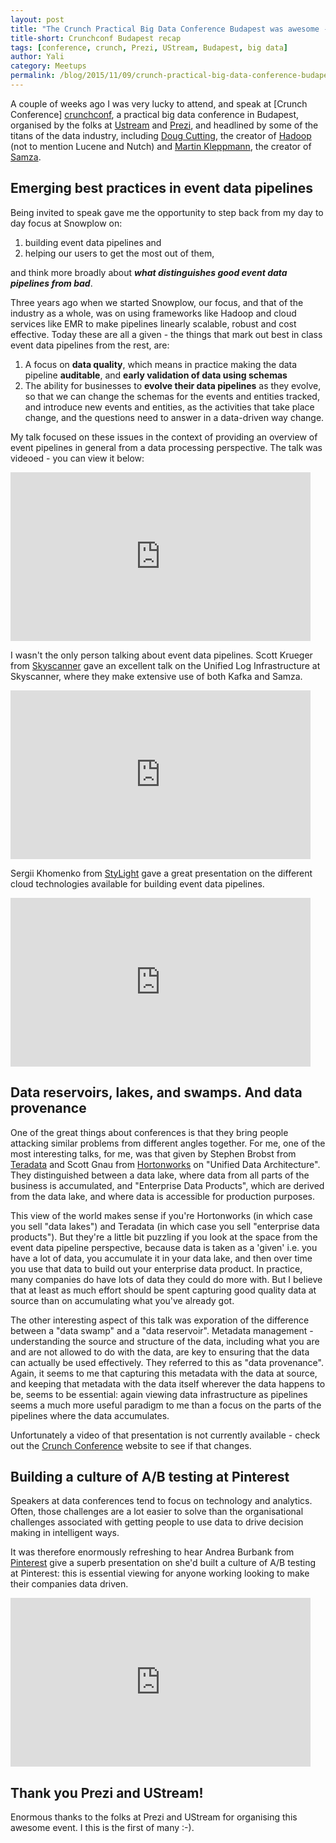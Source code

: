 ```yaml
---
layout: post
title: "The Crunch Practical Big Data Conference Budapest was awesome - thank you!"
title-short: Crunchconf Budapest recap
tags: [conference, crunch, Prezi, UStream, Budapest, big data]
author: Yali
category: Meetups
permalink: /blog/2015/11/09/crunch-practical-big-data-conference-budapest-was-awesome
---
```


A couple of weeks ago I was very lucky to attend, and speak at [Crunch Conference] [crunchconf], a practical big data conference in Budapest, organised by the folks at [Ustream][ustream] and [Prezi][prezi], and headlined by some of the titans of the data industry, including [Doug Cutting][dcutting], the creator of [Hadoop][hadoop] (not to mention Lucene and Nutch) and [Martin Kleppmann][mkleppmann], the creator of [Samza][samza].

## Emerging best practices in event data pipelines

Being invited to speak gave me the opportunity to step back from my day to day focus at Snowplow on:

1. building event data pipelines and
2. helping our users to get the most out of them,

and think more broadly about _**what distinguishes good event data pipelines from bad**_.

Three years ago when we started Snowplow, our focus, and that of the industry as a whole, was on using frameworks like Hadoop and cloud services like EMR to make pipelines linearly scalable, robust and cost effective. Today these are all a given - the things that mark out best in class event data pipelines from the rest, are:

1. A focus on **data quality**, which means in practice making the data pipeline **auditable**, and **early validation of data using schemas**
2. The ability for businesses to **evolve their data pipelines** as they evolve, so that we can change the schemas for the events and entities tracked, and introduce new events and entities, as the activities that take place change, and the questions need to answer in a data-driven way change.

My talk focused on these issues in the context of providing an overview of event pipelines in general from a data processing perspective. The talk was videoed - you can view it below:

<div class="iframe-container">
    <iframe width="480" height="270" src="http://www.ustream.tv/embed/recorded/76534135?html5ui" scrolling="no" allowfullscreen webkitallowfullscreen frameborder="0" style="border: 0 none transparent;">    </iframe>
</div>

I wasn't the only person talking about event data pipelines. Scott Krueger from [Skyscanner][skyscanner] gave an excellent talk on the Unified Log Infrastructure at Skyscanner, where they make extensive use of both Kafka and Samza.

<!--more-->

<div class="iframe-container">
    <iframe width="480" height="270" src="http://www.ustream.tv/embed/recorded/76539412?html5ui" scrolling="no" allowfullscreen webkitallowfullscreen frameborder="0" style="border: 0 none transparent;">    </iframe>
</div>

Sergii Khomenko from [StyLight][stylight] gave a great presentation on the different cloud technologies available for building event data pipelines.

<div class="iframe-container">
    <iframe width="480" height="270" src="http://www.ustream.tv/embed/recorded/76531351?html5ui" scrolling="no" allowfullscreen webkitallowfullscreen frameborder="0" style="border: 0 none transparent;">    </iframe>
</div>

## Data reservoirs, lakes, and swamps. And data provenance

One of the great things about conferences is that they bring people attacking similar problems from different angles together. For me, one of the most interesting talks, for me, was that given by Stephen Brobst from [Teradata][teradata] and Scott Gnau from [Hortonworks][hortonworks] on "Unified Data Architecture". They distinguished between a data lake, where data from all parts of the business is accumulated, and "Enterprise Data Products", which are derived from the data lake, and where data is accessible for production purposes.

This view of the world makes sense if you're Hortonworks (in which case you sell "data lakes") and Teradata (in which case you sell "enterprise data products"). But they're a little bit puzzling if you look at the space from the event data pipeline perspective, because data is taken as a 'given' i.e. you have a lot of data, you accumulate it in your data lake, and then over time you use that data to build out your enterprise data product. In practice, many companies do have lots of data they could do more with. But I believe that at least as much effort should be spent capturing good quality data at source than on accumulating what you've already got.

The other interesting aspect of this talk was exporation of the difference between a "data swamp" and a "data reservoir". Metadata management - understanding the source and structure of the data, including what you are and are not allowed to do with the data, are key to ensuring that the data can actually be used effectively. They referred to this as "data provenance".
Again, it seems to me that capturing this metadata with the data at source, and keeping that metadata with the data itself wherever the data happens to be, seems to be essential: again viewing data infrastructure as pipelines seems a much more useful paradigm to me than a focus on the parts of the pipelines where the data accumulates.

Unfortunately a video of that presentation is not currently available - check out the [Crunch Conference][crunchconf] website to see if that changes.

## Building a culture of A/B testing at Pinterest

Speakers at data conferences tend to focus on technology and analytics. Often, those challenges are a lot easier to solve than the organisational challenges associated with getting people to use data to drive decision making in intelligent ways.

It was therefore enormously refreshing to hear Andrea Burbank from [Pinterest][pinterest] give a superb presentation on she'd built a culture of A/B testing at Pinterest: this is essential viewing for anyone working looking to make their companies data driven.

<div class="iframe-container">
    <iframe width="480" height="270" src="http://www.ustream.tv/embed/recorded/76523152?html5ui" scrolling="no" allowfullscreen webkitallowfullscreen frameborder="0" style="border: 0 none transparent;">    </iframe>
</div>

## Thank you Prezi and UStream!

Enormous thanks to the folks at Prezi and UStream for organising this awesome event. I this is the first of many :-).

[crunchconf]: http://crunchconf.com/
[skyscanner]: http://www.skyscanner.net/
[stylight]: http://www.stylight.com/
[pinterest]: https://uk.pinterest.com/
[hortonworks]: http://hortonworks.com/
[teradata]: http://www.teradata.co.uk/?LangType=2057&LangSelect=true
[ustream]: http://www.ustream.tv/
[prezi]: https://prezi.com/
[dcutting]: https://en.wikipedia.org/wiki/Doug_Cutting
[mkleppmann]: https://martin.kleppmann.com/
[hadoop]: https://github.com/apache/hadoop
[samza]: https://github.com/apache/samza
